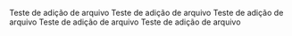Teste de adição de arquivo
Teste de adição de arquivo
Teste de adição de arquivo
Teste de adição de arquivo
Teste de adição de arquivo

